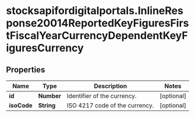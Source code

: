 # stocksapifordigitalportals.InlineResponse20014ReportedKeyFiguresFirstFiscalYearCurrencyDependentKeyFiguresCurrency

## Properties

Name | Type | Description | Notes
------------ | ------------- | ------------- | -------------
**id** | **Number** | Identifier of the currency. | [optional] 
**isoCode** | **String** | ISO 4217 code of the currency. | [optional] 


